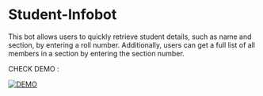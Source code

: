 # Student-Infobot
This bot allows users to quickly retrieve student details, such as name and section, by entering a roll number. Additionally, users can get a full list of all members in a section by entering the section number.


CHECK DEMO :

[![DEMO](https://github.com/user-attachments/assets/ae8c2dd8-6b13-4eea-b449-7c6caeef92f7)](https://github.com/user-attachments/assets/d9116325-54ac-49f7-9840-6b4f06bb647c)

